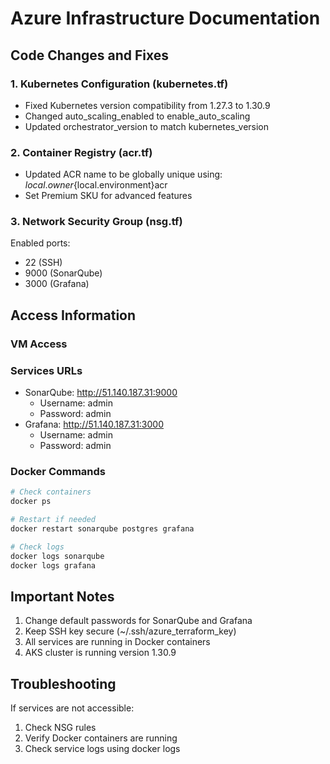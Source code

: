 # Azure Infrastructure Documentation

## Code Changes and Fixes

### 1. Kubernetes Configuration (kubernetes.tf)
- Fixed Kubernetes version compatibility from 1.27.3 to 1.30.9
- Changed auto_scaling_enabled to enable_auto_scaling
- Updated orchestrator_version to match kubernetes_version

### 2. Container Registry (acr.tf)
- Updated ACR name to be globally unique using: ${local.owner}${local.environment}acr
- Set Premium SKU for advanced features

### 3. Network Security Group (nsg.tf)
Enabled ports:
- 22 (SSH)
- 9000 (SonarQube)
- 3000 (Grafana)

## Access Information

### VM Access

### Services URLs
- SonarQube: http://51.140.187.31:9000
  - Username: admin
  - Password: admin
- Grafana: http://51.140.187.31:3000
  - Username: admin
  - Password: admin

### Docker Commands

```bash
# Check containers
docker ps

# Restart if needed
docker restart sonarqube postgres grafana

# Check logs
docker logs sonarqube
docker logs grafana
```

## Important Notes
1. Change default passwords for SonarQube and Grafana
2. Keep SSH key secure (~/.ssh/azure_terraform_key)
3. All services are running in Docker containers
4. AKS cluster is running version 1.30.9

## Troubleshooting
If services are not accessible:
1. Check NSG rules
2. Verify Docker containers are running
3. Check service logs using docker logs